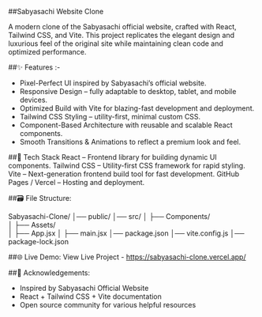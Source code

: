 ##Sabyasachi Website Clone 

A modern clone of the Sabyasachi official website, crafted with React, Tailwind CSS, and Vite.
This project replicates the elegant design and luxurious feel of the original site while maintaining clean code and optimized performance.

##✨ Features :-

* Pixel-Perfect UI inspired by Sabyasachi’s official website.
* Responsive Design – fully adaptable to desktop, tablet, and mobile devices.
* Optimized Build with Vite for blazing-fast development and deployment.
* Tailwind CSS Styling – utility-first, minimal custom CSS.
* Component-Based Architecture with reusable and scalable React components.
* Smooth Transitions & Animations to reflect a premium look and feel.

##🚀 Tech Stack
React – Frontend library for building dynamic UI components.
Tailwind CSS – Utility-first CSS framework for rapid styling.
Vite – Next-generation frontend build tool for fast development.
GitHub Pages / Vercel – Hosting and deployment.

##🗃️ File Structure:

Sabyasachi-Clone/
│── public/
│── src/
│   ├── Components/   
│   ├── Assets/       
│   ├── App.jsx
│   ├── main.jsx
│── package.json
│── vite.config.js
│── package-lock.json

##🌐 Live Demo:
View Live Project - https://sabyasachi-clone.vercel.app/

##🙏 Acknowledgements: 
* Inspired by Sabyasachi Official Website
* React + Tailwind CSS + Vite documentation
* Open source community for various helpful resources
